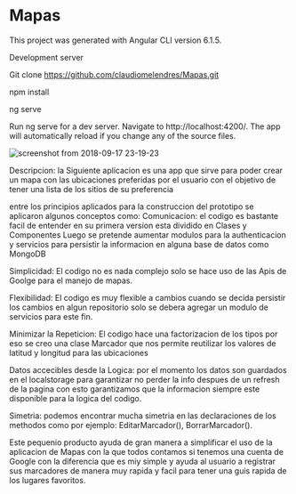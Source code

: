 # Mapas

This project was generated with Angular CLI version 6.1.5.

Development server

Git clone https://github.com/claudiomelendres/Mapas.git

npm install

ng serve

Run ng serve for a dev server. Navigate to http://localhost:4200/. The app will automatically reload if you change any of the source files.

![screenshot from 2018-09-17 23-19-23](https://user-images.githubusercontent.com/16551638/45662521-477ae380-bad0-11e8-8247-e5f5ed9bcd47.png)

Descripcion:
la Siguiente aplicacion es una app que sirve para poder crear un mapa con las ubicaciones preferidas por el usuario con el objetivo de tener una lista de los sitios de su preferencia

entre los principios aplicados para la construccion del prototipo se aplicaron algunos conceptos como:
Comunicacion: el codigo es bastante facil de entender en su primera version esta dividido en Clases y Componentes
              Luego se pretende aumentar modulos para la authenticacion y servicios para persistir la informacion en alguna base de datos como MongoDB 

Simplicidad: El codigo no es nada complejo solo se hace uso de las Apis de Goolge para el manejo de mapas.

Flexibilidad: El codigo es muy flexible a cambios cuando se decida persistir los cambios en algun repositorio solo se debera                 agregar un modulo de servicios para este fin.

Minimizar la Repeticion: El codigo hace una factorizacion de los tipos por eso se creo una clase Marcador que nos permite                                reutilizar los valores de latitud y longitud para las ubicaciones

Datos accecibles desde la Logica: por el momento los datos son guardados en el localstorage para garantizar no perder la info despues de un refresh de la pagina con esto garantizamos que la informacion siempre este disponible para la logica del codigo.

Simetria: podemos encontrar mucha simetria en las declaraciones de los methodos como por ejemplo: EditarMarcador(), BorrarMarcador().

Este pequenio producto ayuda de gran manera a simplificar el uso de la aplicacion de Mapas con la que todos contamos si tenemos una cuenta de Google con la diferencia que es miy simple y ayuda al usuario a registrar sus marcadores de manera muy rapida y facil para tener una guis rapida de los lugares favoritos.
